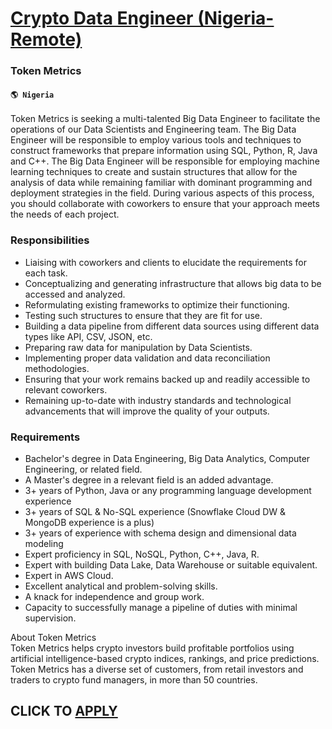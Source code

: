# [Crypto Data Engineer (Nigeria- Remote)](https://www.remotewlb.com/apply/crypto-data-engineer-nigeria-remote)  
### Token Metrics  
#### `🌎 Nigeria`  
Token Metrics is seeking a multi-talented Big Data Engineer to facilitate the operations of our Data Scientists and Engineering team. The Big Data Engineer will be responsible to employ various tools and techniques to construct frameworks that prepare information using SQL, Python, R, Java and C++. The Big Data Engineer will be responsible for employing machine learning techniques to create and sustain structures that allow for the analysis of data while remaining familiar with dominant programming and deployment strategies in the field. During various aspects of this process, you should collaborate with coworkers to ensure that your approach meets the needs of each project.

### Responsibilities

  * Liaising with coworkers and clients to elucidate the requirements for each task.
  * Conceptualizing and generating infrastructure that allows big data to be accessed and analyzed.
  * Reformulating existing frameworks to optimize their functioning.
  * Testing such structures to ensure that they are fit for use.
  * Building a data pipeline from different data sources using different data types like API, CSV, JSON, etc.
  * Preparing raw data for manipulation by Data Scientists.
  * Implementing proper data validation and data reconciliation methodologies.
  * Ensuring that your work remains backed up and readily accessible to relevant coworkers.
  * Remaining up-to-date with industry standards and technological advancements that will improve the quality of your outputs.

### Requirements

  * Bachelor's degree in Data Engineering, Big Data Analytics, Computer Engineering, or related field.
  * A Master's degree in a relevant field is an added advantage.
  * 3+ years of Python, Java or any programming language development experience
  * 3+ years of SQL & No-SQL experience (Snowflake Cloud DW & MongoDB experience is a plus)
  * 3+ years of experience with schema design and dimensional data modeling
  * Expert proficiency in SQL, NoSQL, Python, C++, Java, R.
  * Expert with building Data Lake, Data Warehouse or suitable equivalent.
  * Expert in AWS Cloud.
  * Excellent analytical and problem-solving skills.
  * A knack for independence and group work.
  * Capacity to successfully manage a pipeline of duties with minimal supervision.

About Token Metrics  
Token Metrics helps crypto investors build profitable portfolios using artificial intelligence-based crypto indices, rankings, and price predictions.  
Token Metrics has a diverse set of customers, from retail investors and traders to crypto fund managers, in more than 50 countries.  
## CLICK TO [APPLY](https://www.remotewlb.com/apply/crypto-data-engineer-nigeria-remote)

